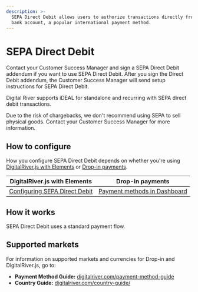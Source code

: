 ```yaml
---
description: >-
  SEPA Direct Debit allows users to authorize transactions directly from their
  bank account, a popular international payment method.
---
```


# SEPA Direct Debit

Contact your Customer Success Manager and sign a SEPA Direct Debit addendum if you want to use SEPA Direct Debit. After you sign the Direct Debit addendum, the Customer Success Manager will send setup instructions for SEPA Direct Debit.

Digital River supports iDEAL for standalone and recurring with SEPA direct debit transactions.

Due to the risk of chargebacks, we don't recommend using SEPA to sell physical goods. Contact your Customer Success Manager for more information.

## How to configure&#x20;

How you configure SEPA Direct Debit depends on whether you're using [DigitalRiver.js with Elements](../payment-integrations-1/digitalriver.js/) or [Drop-in payments](../payment-integrations-1/drop-in/).  &#x20;

| DigitalRiver.js with Elements                                                                              | Drop-in payments                                                                          |
| ---------------------------------------------------------------------------------------------------------- | ----------------------------------------------------------------------------------------- |
| [Configuring SEPA Direct Debit](../payment-integrations-1/digitalriver.js/payment-methods/direct-debit.md) | [Payment methods in Dashboard](../../administration/dashboard/settings/payment-methods/)  |

## How it works

SEPA Direct Debit uses a standard payment flow.

## Supported markets <a href="#supported-geographies" id="supported-geographies"></a>

For information on supported markets and currencies for Drop-in and DigitalRiver.js, go to:

* **Payment Method Guide:** [digitalriver.com/payment-method-guide](https://www.digitalriver.com/payment-method/sepa-direct-debit/)
* **Country Guide:** [digitalriver.com/country-guide/](https://www.digitalriver.com/country-guide/)
